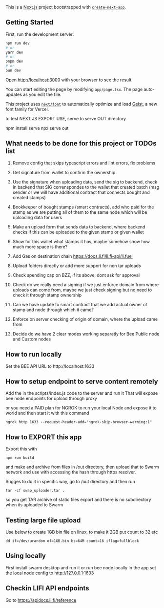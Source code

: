 This is a [Next.js](https://nextjs.org) project bootstrapped with [`create-next-app`](https://nextjs.org/docs/app/api-reference/cli/create-next-app).

## Getting Started

First, run the development server:

```bash
npm run dev
# or
yarn dev
# or
pnpm dev
# or
bun dev
```

Open [http://localhost:3000](http://localhost:3000) with your browser to see the result.

You can start editing the page by modifying `app/page.tsx`. The page auto-updates as you edit the file.

This project uses [`next/font`](https://nextjs.org/docs/app/building-your-application/optimizing/fonts) to automatically optimize and load [Geist](https://vercel.com/font), a new font family for Vercel.

to test NEXT JS EXPORT USE, serve to serve OUT directory

npm install serve
npx serve out

## What needs to be done for this project or TODOs list

1. Remove config that skips typescript errors and lint errors, fix problems

2. Get signature from wallet to confirm the ownership

3. Use the signature when uploading data, send the sig to backend, check in backend that SIG correnspondes to the wallet that created batch (msg sender or we will have additional contract that connects bought and created stamps)

4. Bookkeeper of bought stamps (smart contracts), add who paid for the stamp as we are putting all of them to the same node which will be uploading data for users

5. Make an upload form that sends data to backend, where backend checks if this can be uploaded to the given stamp or given wallet

6. Show for this wallet what stamps it has, maybe somehow show how much more space is there?

7. Add Gas on destination chain https://docs.li.fi/li.fi-api/li.fuel

8. Upload folders directly or add more support for non tar uploads

9. Check spending cap on BZZ, if its above, dont ask for approval

10. Check do we really need a signing if we just enforce domain from where uploads can come from, maybe we just check signing but no need to check it through stamp ownership

11. Can we have update to smart contract that we add actual owner of stamp and node through which it came?

12. Enforce on server checking of origin of domain, where the upload came from

13. Decide do we have 2 clear modes working separatly for Bee Public node and Custom nodes

## How to run locally

Set the BEE API URL to http://localhost:1633

## How to setup endpoint to serve content remotely

Add the in the scripts/index.js code to the server and run it
That will expose bee node endpoints for upload through proxy

or you need a PAID plan for NGROK to run your local Node and expose it to world and then start it with this command

```CLI
ngrok http 1633 --request-header-add="ngrok-skip-browser-warning:1"
```

## How to EXPORT this app

Export this with

```
npm run build
```

and make and archive from files in /out directory, then upload that to Swarm network and use with accessing
the hash through https resolver.

Sugges to do it in specific way, go to /out directory and then run

```
tar -cf swap_uploader.tar .
```

so you get TAR archive of static files export and there is no subdirectory when its uploaded to Swarm

## Testing large file upload

Use below to create 1GB bin file on linux, to make it 2GB put count to 32 etc

```
dd if=/dev/urandom of=1GB.bin bs=64M count=16 iflag=fullblock
```

## Using locally

First install swarm desktop and run it or run bee node locally
In the app set the local node config to http://127.0.0.1:1633

## Checkin LIFI API endpoints

Go to https://apidocs.li.fi/reference
